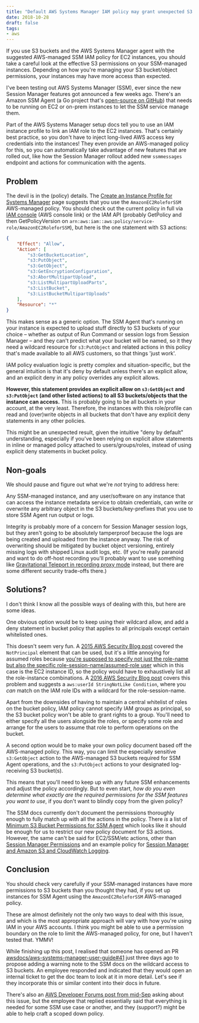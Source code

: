 ```yaml
---
title: "Default AWS Systems Manager IAM policy may grant unexpected S3 permissions"
date: 2018-10-28
draft: false
tags:
- aws
---
```


If you use S3 buckets and the AWS Systems Manager agent with the suggested AWS-managed SSM IAM policy for EC2 instances, you should take a careful look at the effective S3 permissions on your SSM-managed instances.
Depending on how you're managing your S3 bucket/object permissions, your instances may have more access than expected.

I've been testing out AWS Systems Manager (SSM), ever since the new Session Manager features got announced a few weeks ago.
There's an Amazon SSM Agent (a Go project that's [open-source on GitHub](https://github.com/aws/amazon-ssm-agent/)) that needs to be running on EC2 or on-prem instances to let the SSM service manage them.

Part of the AWS Systems Manager setup docs tell you to use an IAM instance profile to link an IAM role to the EC2 instances.
That's certainly best practice, so you don't have to inject long-lived AWS access key credentials into the instances!
They even provide an AWS-managed policy for this, so you can automatically take advantage of new features that are rolled out, like how the Session Manager rollout added new `ssmmessages` endpoint and actions for communication with the agents.

## Problem
The devil is in the (policy) details. The [Create an Instance Profile for Systems Manager](https://docs.aws.amazon.com/systems-manager/latest/userguide/sysman-configuring-access-role.html) page suggests that you use the `AmazonEC2RoleforSSM` AWS-managed policy.
You should check out the current policy in full via [IAM console](https://console.aws.amazon.com/iam/home?region=us-east-1#/policies/arn:aws:iam::aws:policy/service-role/AmazonEC2RoleforSSM$serviceLevelSummary?section=permissions) (AWS console link) or the IAM API (probably GetPolicy and then GetPolicyVersion on `arn:aws:iam::aws:policy/service-role/AmazonEC2RoleforSSM`), but here is the one statement with S3 actions:

```json
{
    "Effect": "Allow",
    "Action": [
        "s3:GetBucketLocation",
        "s3:PutObject",
        "s3:GetObject",
        "s3:GetEncryptionConfiguration",
        "s3:AbortMultipartUpload",
        "s3:ListMultipartUploadParts",
        "s3:ListBucket",
        "s3:ListBucketMultipartUploads"
    ],
    "Resource": "*"
}
```

This makes sense as a generic option.
The SSM Agent that's running on your instance is expected to upload stuff directly to S3 buckets of your choice – whether as output of Run Command or session logs from Session Manager – and they can't predict what your bucket will be named, so it they need a wildcard resource for `s3:PutObject` and related actions in this policy that's made available to all AWS customers, so that things 'just work'.

IAM policy evaluation logic is pretty complex and situation-specific, but the general intuition is that it's deny by default unless there's an explicit allow, and an explicit deny in any policy overrides any explicit allows.

**However, this statement provides an explicit allow on `s3:GetObject` and `s3:PutObject` (and other listed actions) to all S3 buckets/objects that the instance can access.**
This is probably going to be all buckets in your account, at the very least.
Therefore, the instances with this role/profile can read and (over)write objects in all buckets that don't have any explicit deny statements in any other policies.

This might be an unexpected result, given the intuitive "deny by default" understanding, especially if you've been relying on explicit allow statements in inline or managed policy attached to users/groups/roles, instead of using explicit deny statements in bucket policy.

## Non-goals
We should pause and figure out what we're _not_ trying to address here:

Any SSM-managed instance, and any user/software on any instance that can access the instance metadata service to obtain credentials, can write or overwrite any arbitrary object in the S3 buckets/key-prefixes that you use to store SSM Agent run output or logs.

Integrity is probably more of a concern for Session Manager session logs, but they aren't going to be absolutely tamperproof because the logs are being created and uploaded from the instance anyway.
The risk of overwriting should be mitigated by bucket object versioning, entirely missing logs with shipped Linux audit logs, etc.
(If you're really paranoid and want to do off-host recording you'll probably want to use something like [Gravitational Teleport in recording proxy mode](https://gravitational.com/teleport/docs/architecture/#audit-log) instead, but there are some different security trade-offs there.)

## Solutions?
I don't think I know all the possible ways of dealing with this, but here are some ideas.

One obvious option would be to keep using their wildcard allow, and add a deny statement in bucket policy that applies to all principals except certain whitelisted ones.

This doesn't seem very fun.
A [2015 AWS Security Blog post](https://aws.amazon.com/blogs/security/how-to-create-a-policy-that-whitelists-access-to-sensitive-amazon-s3-buckets/) covered the `NotPrincipal` element that can be used, but it's a little annoying for assumed roles because [you're supposed to specify not just the role-name but also the specific role-session-name/assumed-role user](https://docs.aws.amazon.com/IAM/latest/UserGuide/reference_policies_elements_notprincipal.html) which in this case is the EC2 instance ID, so the policy would have to exhaustively list all the role-instance combinations.
A [2016 AWS Security Blog post](https://aws.amazon.com/blogs/security/how-to-restrict-amazon-s3-bucket-access-to-a-specific-iam-role/) covers this problem and suggests a `aws:userId StringNotLike Condition`, where you _can_ match on the IAM role IDs with a wildcard for the role-session-name.

Apart from the downsides of having to maintain a central whitelist of roles on the bucket policy, IAM policy cannot specify IAM groups as principal, so the S3 bucket policy won't be able to grant rights to a group.
You'll need to either specify all the users alongside the roles, or specify some role and arrange for the users to assume that role to perform operations on the bucket.

A second option would be to make your own policy document based off the AWS-managed policy.
This way, you can limit the especially sensitive `s3:GetObject` action to the AWS-managed S3 buckets required for SSM Agent operations, and the `s3:PutObject` actions to your designated log-receiving S3 bucket(s).

This means that you'll need to keep up with any future SSM enhancements and adjust the policy accordingly.
But to even start, _how do you even determine what exactly are the required permissions for the SSM features you want to use_, if you don't want to blindly copy from the given policy?

The SSM docs currently don't document the permissions thoroughly enough to fully match up with all the actions in the policy.
There _is_ a list of [Minimum S3 Bucket Permissions for SSM Agent](https://docs.aws.amazon.com/systems-manager/latest/userguide/ssm-agent-minimum-s3-permissions.html) which looks like it should be enough for us to restrict our new policy document for S3 actions.
However, the same can't be said for EC2/SSM/etc actions, other than [Session Manager Permissions](https://docs.aws.amazon.com/systems-manager/latest/userguide/getting-started-add-permissions-to-existing-profile.html) and an example policy for [Session Manager and Amazon S3 and CloudWatch Logging](https://docs.aws.amazon.com/systems-manager/latest/userguide/getting-started-create-iam-instance-profile.html#create-iam-instance-profile-ssn-logging).

## Conclusion
You should check very carefully if your SSM-managed instances have more permissions to S3 buckets than you thought they had, if you set up instances for SSM Agent using the `AmazonEC2RoleforSSM` AWS-managed policy.

These are almost definitely not the only two ways to deal with this issue, and which is the most appropriate approach will vary with how you're using IAM in your AWS accounts.
I think you might be able to use a permission boundary on the role to limit the AWS-managed policy, for one, but I haven't tested that.
YMMV!

While finishing up this post, I realised that someone has opened an PR [awsdocs/aws-systems-manager-user-guide#41](https://github.com/awsdocs/aws-systems-manager-user-guide/pull/41) just three days ago to propose adding a warning note to the SSM docs on the wildcard access to S3 buckets.
An employee responded and indicated that they would open an internal ticket to get the doc team to look at it in more detail.
Let's see if they incorporate this or similar content into their docs in future.

There's also an [AWS Developer Forums post from mid-Sep](https://forums.aws.amazon.com/thread.jspa?messageID=868804&#868804) asking about this issue, but the employee that replied essentially said that everything is needed for some SSM use case or another, and they (support?) might be able to help craft a scoped down policy.
